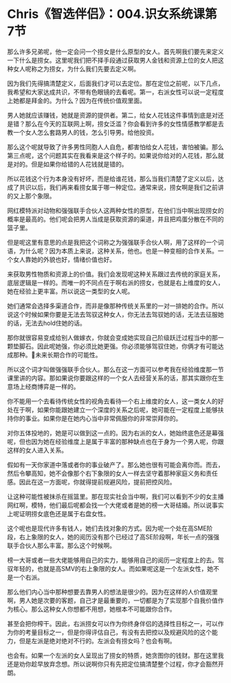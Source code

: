 # Chris《智选伴侣》：004.识女系统课第7节

那么许多兄弟呢，他一定会问一个捞女是什么原型的女人。首先啊我们要先来定义一下什么是捞女。这里呢我们把不择手段通过获取男人金钱和资源上位的女人把这种女人呢称之为捞女，为什么我们先要去定义啊。

因为我们先得搞清楚定义，后面我们才可以去定位。那在定位之前呢，以下几点，我希望和大家达成共识，不带有色眼镜的去看呢。第一，右派女性可以说一定程度上她都是拜金的。为什么？因为在传统价值观里面。

男人她就应该赚钱，她就是资源的提供者。第二，给女人花钱这件事情到底是对还是错？那么在今天的互联网上啊，捞女泛滥？你会看到许多的女性情感教学都是去教一个女人怎么套路男人的钱，怎么引导男。给他投资。

那么这个呢就导致了许多男性同胞人人自危，都害怕给女人花钱，害怕被骗。那么第三点呢，这个问题其实在我看来是这个样子的。如果说你给对的人花钱，那么就是对的。但是如果你给错的人花钱就是错的。

所以花钱这个行为本身没有好坏，而是给谁花钱，那么当我们清楚了定义以后，达成了共识以后，我们再来看捞女属于哪一种定位。通常来说，捞女啊是我们之前讲的又上那个象限。

网红模特派对动物和强强联手合伙人这两种女性的原型，在他们当中啊出现捞女的概率是最高的。他们呢会把男人当成是获取资源的渠道，并且把鸡蛋分散在不同的篮子里。

但是呢这里有意思的点是我把这个词称之为强强联手合伙人啊，用了这样的一个词语，为什么呢？因为本质上来说，这种关系，他也。也是一种变相的合作关系。一个女人靠她的外貌也好，情绪价值也好。

来获取男性物质和资源上的价值。我们会发现呢这种关系跟过去传统的家庭关系，底层逻辑是一样的。而唯一的不同点在于啊右派的捞女，也就是右上维度的女人，她在经验上更丰富。所以说这一类型的女人呢。

她们通常会选择多渠道合作，而非是像那种传统关系里的一对一排她的合作。所以说这个时候如果你要是无法去驾驭这种女人，你无法去驾驭她的话，无法去征服她的话，无法去hold住她的话。

那你就很容易变成给别人做嫁衣，你就会变成她实现自己阶级跃迁过程当中的那一颗垫脚石。因此呢她强，你必须比她更强。你必须能够驾驭住她，你俩才有可能达成那种。🎼未来长期合作的可能性。

所以这个词才叫做强强联手合伙人。那么在这一方面可以参考我在经验维度那一节课里讲的内容。那如果说你要跟这样的一个女人去经营关系的话，那其实跟你在生意场上经商博弈是一样的。

你不能用一个去看待传统女性的视角去看待一个右上维度的女人，这一类女人的好处在于啊，如果你能跟她建立一个深度的关系之后呢，她可能在一定程度上能够扶持你的事业。如果你是在她内心当中非常佩服你的非常崇拜你的。

对你五体投地的，她是可以做到这一点的。因为右派的女人，她始终底色还是幕强呢，但也因为她在经验维度上是属于丰富的那种缺点也在于身为一个男人呢，你跟这样的女人进入关系。

假如有一天你家道中落或者你的事业破产了。那么她也很有可能会离你而。而去，然后令攀高知，她不会像那个右下象限的女人一样去坚守着那种家庭义务和责任感。因此在这一方面呢，你就得提前规避风险，提前把控风险。

让这种可能性被抹杀在摇篮里。那在现实社会当中啊，我们可以看到不少的女主播网红啊，模特，他们最后呢都会找一个大佬或者是她的榜一大哥结婚。所以说事实上呢证明捞女底色还是属于右盘女性。

这个呢也是现代许多有钱人，她们去找对象的方式。因为呢一个处在高SME阶段，右上象限的女人，她的阅历没有那个已经过了高SE阶段啊，年长一点的强强联手合伙人那么丰富。那么这个时候啊。

榜一大哥或者一些大佬能够用自己的实力，能够用自己的阅历一定程度上的去。驾驭年轻的，也就是高SMV的右上象限的女人。而如果呢这是一个左派女性，她不是一个右派。

那么他们内心当中那种想要去靠男人的想法是很少的。因为在这样的人价值观里啊，男人她是次要的客题，自己才是最重要的，一切都是为了实现那个自我价值作为核心。那么这种女人你想都不用想，她根本不可能跟你合作。

甚至会把你榨干。因此，右派捞女可以作为你终身伴侣的选择性目标之一，可以作为你的考量目标之一，但是你得评估自己，有没有去把控以及规避风险的这个能力，但是左派是绝对绝对不行的。左派会有捞女吗？也会有啊。

也会有。如果一个左派的女人呈现出了捞女的特质，她贪图你的钱财。那在这里我还是劝你趁早放弃念想。所以说啊你只有先把定位搞清楚整个过程，你才会豁然开朗。

